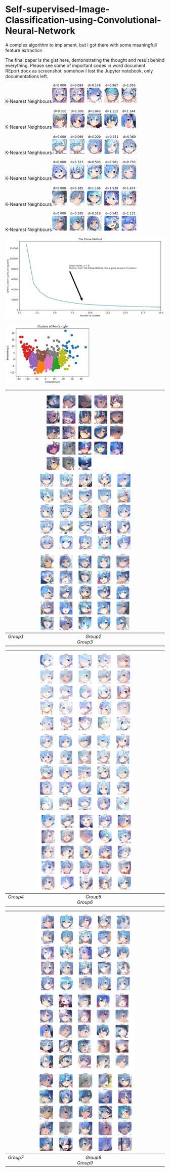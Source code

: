 # Self-supervised-Image-Classification-using-Convolutional-Neural-Network
A complex algorithm to implement, but I got there with some meaningfull feature extraction

The final paper is the gist here, demonstrating the thought and result behind everything.
Please see some of important codes in word document REport.docx as screenshot, somehow I lost the Jupyter notebook, only documentations left.

K-Nearest Neighbours![](https://github.com/ShiyunKong/Self-supervised-Image-Classification-using-Convolutional-Neural-Network/blob/45862f84e1e27cbaa04aa69ee6c646ee677ac0cd/pictures%20for%20presentation/knn1.png?raw=true)

K-Nearest Neighbours![](https://github.com/ShiyunKong/Self-supervised-Image-Classification-using-Convolutional-Neural-Network/blob/45862f84e1e27cbaa04aa69ee6c646ee677ac0cd/pictures%20for%20presentation/knn2.png?raw=true)

K-Nearest Neighbours![](https://github.com/ShiyunKong/Self-supervised-Image-Classification-using-Convolutional-Neural-Network/blob/45862f84e1e27cbaa04aa69ee6c646ee677ac0cd/pictures%20for%20presentation/knn3.png?raw=true)

K-Nearest Neighbours![](https://github.com/ShiyunKong/Self-supervised-Image-Classification-using-Convolutional-Neural-Network/blob/45862f84e1e27cbaa04aa69ee6c646ee677ac0cd/pictures%20for%20presentation/knn4.png?raw=true)

K-Nearest Neighbours![](https://github.com/ShiyunKong/Self-supervised-Image-Classification-using-Convolutional-Neural-Network/blob/45862f84e1e27cbaa04aa69ee6c646ee677ac0cd/pictures%20for%20presentation/knn5.png?raw=true)

K-Nearest Neighbours![knn](https://github.com/ShiyunKong/Self-supervised-Image-Classification-using-Convolutional-Neural-Network/blob/45862f84e1e27cbaa04aa69ee6c646ee677ac0cd/pictures%20for%20presentation/knn6.png?raw=true)

![elbow](https://github.com/ShiyunKong/Self-supervised-Image-Classification-using-Convolutional-Neural-Network/blob/1d4bb52d62f7e43c2df46803d99c619de65aee8a/pictures%20for%20presentation/Picture2.jpg?raw=true|white)

![clusters](https://github.com/ShiyunKong/Self-supervised-Image-Classification-using-Convolutional-Neural-Network/blob/1d4bb52d62f7e43c2df46803d99c619de65aee8a/pictures%20for%20presentation/Picture1.jpg?raw=true)

|<img src="https://github.com/ShiyunKong/Self-supervised-Image-Classification-using-Convolutional-Neural-Network/blob/1d4bb52d62f7e43c2df46803d99c619de65aee8a/pictures%20for%20presentation/group1.png?raw=true" height="250"><img src="https://github.com/ShiyunKong/Self-supervised-Image-Classification-using-Convolutional-Neural-Network/blob/1d4bb52d62f7e43c2df46803d99c619de65aee8a/pictures%20for%20presentation/group2.png?raw=true" height="250"><img src="https://github.com/ShiyunKong/Self-supervised-Image-Classification-using-Convolutional-Neural-Network/blob/1d4bb52d62f7e43c2df46803d99c619de65aee8a/pictures%20for%20presentation/group3.png?raw=true" height="250">|
|:--:|
| *Group1 &nbsp;&nbsp;&nbsp;&nbsp;&nbsp;&nbsp;&nbsp;&nbsp;&nbsp;&nbsp;&nbsp;&nbsp;&nbsp;&nbsp;&nbsp;&nbsp;&nbsp;&nbsp;&nbsp;&nbsp;&nbsp;&nbsp;&nbsp;&nbsp;&nbsp;&nbsp;&nbsp;&nbsp;&nbsp;&nbsp;&nbsp;&nbsp;&nbsp;&nbsp;&nbsp;&nbsp;&nbsp;&nbsp;&nbsp;&nbsp;&nbsp;&nbsp;&nbsp;&nbsp;&nbsp;&nbsp;&nbsp;&nbsp;&nbsp;&nbsp; Group2 &nbsp;&nbsp;&nbsp;&nbsp;&nbsp;&nbsp;&nbsp;&nbsp;&nbsp;&nbsp;&nbsp;&nbsp;&nbsp;&nbsp;&nbsp;&nbsp;&nbsp;&nbsp;&nbsp;&nbsp;&nbsp;&nbsp;&nbsp;&nbsp;&nbsp;&nbsp;&nbsp;&nbsp;&nbsp;&nbsp;&nbsp;&nbsp;&nbsp;&nbsp;&nbsp;&nbsp;&nbsp;&nbsp;&nbsp;&nbsp;&nbsp;&nbsp;&nbsp;&nbsp;&nbsp;&nbsp;&nbsp;&nbsp;&nbsp;&nbsp; Group3* |

|<img src="https://github.com/ShiyunKong/Self-supervised-Image-Classification-using-Convolutional-Neural-Network/blob/1d4bb52d62f7e43c2df46803d99c619de65aee8a/pictures%20for%20presentation/group4.png?raw=true" height="250"><img src="https://github.com/ShiyunKong/Self-supervised-Image-Classification-using-Convolutional-Neural-Network/blob/1d4bb52d62f7e43c2df46803d99c619de65aee8a/pictures%20for%20presentation/group5.png?raw=true" height="250"><img src="https://github.com/ShiyunKong/Self-supervised-Image-Classification-using-Convolutional-Neural-Network/blob/1d4bb52d62f7e43c2df46803d99c619de65aee8a/pictures%20for%20presentation/group6.png?raw=true" height="250">|
|:--:|
| *Group4 &nbsp;&nbsp;&nbsp;&nbsp;&nbsp;&nbsp;&nbsp;&nbsp;&nbsp;&nbsp;&nbsp;&nbsp;&nbsp;&nbsp;&nbsp;&nbsp;&nbsp;&nbsp;&nbsp;&nbsp;&nbsp;&nbsp;&nbsp;&nbsp;&nbsp;&nbsp;&nbsp;&nbsp;&nbsp;&nbsp;&nbsp;&nbsp;&nbsp;&nbsp;&nbsp;&nbsp;&nbsp;&nbsp;&nbsp;&nbsp;&nbsp;&nbsp;&nbsp;&nbsp;&nbsp;&nbsp;&nbsp;&nbsp;&nbsp;&nbsp; Group5 &nbsp;&nbsp;&nbsp;&nbsp;&nbsp;&nbsp;&nbsp;&nbsp;&nbsp;&nbsp;&nbsp;&nbsp;&nbsp;&nbsp;&nbsp;&nbsp;&nbsp;&nbsp;&nbsp;&nbsp;&nbsp;&nbsp;&nbsp;&nbsp;&nbsp;&nbsp;&nbsp;&nbsp;&nbsp;&nbsp;&nbsp;&nbsp;&nbsp;&nbsp;&nbsp;&nbsp;&nbsp;&nbsp;&nbsp;&nbsp;&nbsp;&nbsp;&nbsp;&nbsp;&nbsp;&nbsp;&nbsp;&nbsp;&nbsp;&nbsp; Group6* |

|<img src="https://github.com/ShiyunKong/Self-supervised-Image-Classification-using-Convolutional-Neural-Network/blob/1d4bb52d62f7e43c2df46803d99c619de65aee8a/pictures%20for%20presentation/group7.png?raw=true" height="250"><img src="https://github.com/ShiyunKong/Self-supervised-Image-Classification-using-Convolutional-Neural-Network/blob/1d4bb52d62f7e43c2df46803d99c619de65aee8a/pictures%20for%20presentation/group8.png?raw=true" height="250"><img src="https://github.com/ShiyunKong/Self-supervised-Image-Classification-using-Convolutional-Neural-Network/blob/1d4bb52d62f7e43c2df46803d99c619de65aee8a/pictures%20for%20presentation/group9.png?raw=true" height="250">|
|:--:|
| *Group7 &nbsp;&nbsp;&nbsp;&nbsp;&nbsp;&nbsp;&nbsp;&nbsp;&nbsp;&nbsp;&nbsp;&nbsp;&nbsp;&nbsp;&nbsp;&nbsp;&nbsp;&nbsp;&nbsp;&nbsp;&nbsp;&nbsp;&nbsp;&nbsp;&nbsp;&nbsp;&nbsp;&nbsp;&nbsp;&nbsp;&nbsp;&nbsp;&nbsp;&nbsp;&nbsp;&nbsp;&nbsp;&nbsp;&nbsp;&nbsp;&nbsp;&nbsp;&nbsp;&nbsp;&nbsp;&nbsp;&nbsp;&nbsp;&nbsp;&nbsp; Group8 &nbsp;&nbsp;&nbsp;&nbsp;&nbsp;&nbsp;&nbsp;&nbsp;&nbsp;&nbsp;&nbsp;&nbsp;&nbsp;&nbsp;&nbsp;&nbsp;&nbsp;&nbsp;&nbsp;&nbsp;&nbsp;&nbsp;&nbsp;&nbsp;&nbsp;&nbsp;&nbsp;&nbsp;&nbsp;&nbsp;&nbsp;&nbsp;&nbsp;&nbsp;&nbsp;&nbsp;&nbsp;&nbsp;&nbsp;&nbsp;&nbsp;&nbsp;&nbsp;&nbsp;&nbsp;&nbsp;&nbsp;&nbsp;&nbsp;&nbsp; Group9* |
